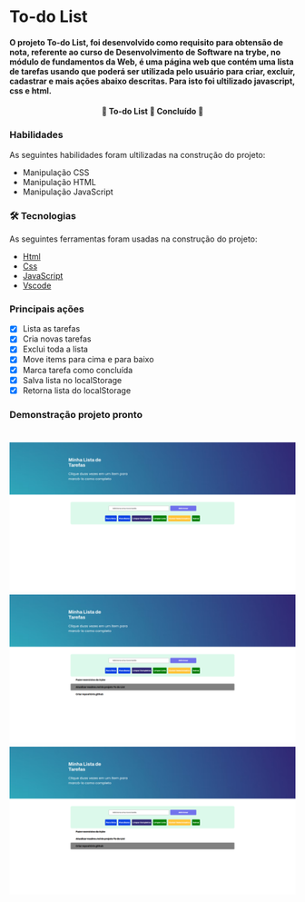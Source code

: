 # To-do List 

#### O projeto To-do List, foi desenvolvido como requisito para obtensão de nota, referente ao curso de Desenvolvimento de Software na trybe, no módulo de fundamentos da Web, é uma página web que contém uma lista de tarefas usando que poderá ser utilizada pelo usuário para criar, excluir, cadastrar e mais ações abaixo descritas. Para isto foi ultilizado javascript, css e html.

<h4 align="center"> 
	🚧  To-do List 🚀 Concluído  🚧
</h4>

### Habilidades 

As seguintes habilidades foram ultilizadas na construção do projeto:

- Manipulação CSS
- Manipulação HTML
- Manipulação JavaScript

### 🛠 Tecnologias

As seguintes ferramentas foram usadas na construção do projeto:

- [Html](https://htmlreference.io/)
- [Css](https://developer.mozilla.org/pt-BR/docs/Web/CSS)
- [JavaScript](https://developer.mozilla.org/pt-BR/docs/Web/javascript)
- [Vscode](https://code.visualstudio.com/)


### Principais ações

- [x] Lista as tarefas 
- [x] Cria novas tarefas
- [x] Exclui toda a lista
- [x] Move items para cima e para baixo
- [x] Marca tarefa como concluída
- [x] Salva lista no localStorage
- [x] Retorna lista do localStorage

### Demonstração projeto pronto

<h1 align="center" >
  <img alt="PixelsArt" title="#To-do List" src="./assets/photo1.png" />
    <br>
    <img alt="PixelsArt" title="#To-do List" src="./assets/photo2.png" />  
    <br>
    <img alt="PixelsArt" title="#To-do List" src="./assets/photo3.png" />
</h1>